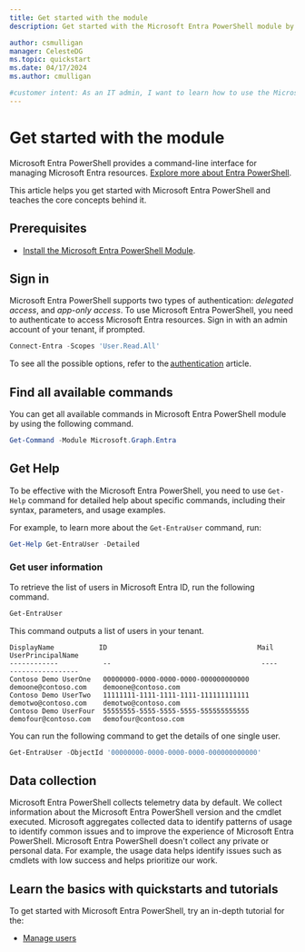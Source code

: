 ```yaml
---
title: Get started with the module
description: Get started with the Microsoft Entra PowerShell module by using it perform some basic tasks.

author: csmulligan
manager: CelesteDG
ms.topic: quickstart
ms.date: 04/17/2024
ms.author: cmulligan

#customer intent: As an IT admin, I want to learn how to use the Microsoft Entra PowerShell module, so that I can manage Entra resources.
---
```


# Get started with the module

Microsoft Entra PowerShell provides a command-line interface for managing Microsoft Entra resources. [Explore more about Entra PowerShell](overview.md).

This article helps you get started with Microsoft Entra PowerShell and teaches the core concepts behind it.

## Prerequisites

- [Install the Microsoft Entra PowerShell Module](installation.md).

## Sign in

Microsoft Entra PowerShell supports two types of authentication: _delegated access_, and _app-only access_. To use Microsoft Entra PowerShell, you need to authenticate to access Microsoft Entra resources. Sign in with an admin account of your tenant, if prompted.

```powershell
Connect-Entra -Scopes 'User.Read.All' 
```

To see all the possible options, refer to the [authentication](authentication-methods.md) article.

## Find all available commands

You can get all available commands in Microsoft Entra PowerShell module by using the following command.

```powershell
Get-Command -Module Microsoft.Graph.Entra
```

## Get Help

To be effective with the Microsoft Entra PowerShell, you need to use `Get-Help` command for detailed help about specific commands, including their syntax, parameters, and usage examples.

For example, to learn more about the `Get-EntraUser` command, run:

```powershell
Get-Help Get-EntraUser -Detailed
```

### Get user information

To retrieve the list of users in Microsoft Entra ID, run the following command.

```powershell
Get-EntraUser
```

This command outputs a list of users in your tenant. 

```Output
DisplayName           ID                                     Mail                    UserPrincipalName
------------           --                                     ----                    -----------------
Contoso Demo UserOne   00000000-0000-0000-0000-000000000000   demoone@contoso.com    demoone@contoso.com
Contoso Demo UserTwo   11111111-1111-1111-1111-111111111111   demotwo@contoso.com    demotwo@contoso.com
Contoso Demo UserFour  55555555-5555-5555-5555-555555555555   demofour@contoso.com   demofour@contoso.com
```

You can run the following command to get the details of one single user.

```powershell
Get-EntraUser -ObjectId '00000000-0000-0000-0000-000000000000'
```

## Data collection

Microsoft Entra PowerShell collects telemetry data by default. We collect information about the Microsoft Entra PowerShell version and the cmdlet executed. Microsoft aggregates collected data to identify patterns of usage to identify common issues and to improve the experience of Microsoft Entra PowerShell. Microsoft Entra PowerShell doesn't collect any private or personal data. For example, the usage data helps identify issues such as cmdlets with low success and helps prioritize our work.

## Learn the basics with quickstarts and tutorials

To get started with Microsoft Entra PowerShell, try an in-depth tutorial for the:

- [Manage users](manage-user.md)


